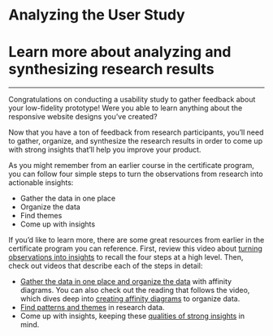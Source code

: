 # Analyzing the User Study

# Learn more about analyzing and synthesizing research results

---

Congratulations on conducting a usability study to gather feedback about your low-fidelity prototype! Were you able to learn anything about the responsive website designs you’ve created?

Now that you have a ton of feedback from research participants, you’ll need to gather, organize, and synthesize the research results in order to come up with strong insights that’ll help you improve your product.

As you might remember from an earlier course in the certificate program, you can follow four simple steps to turn the observations from research into actionable insights:

- Gather the data in one place
- Organize the data
- Find themes
- Come up with insights

If you’d like to learn more, there are some great resources from earlier in the certificate program you can reference. First, review this video about [turning observations into insights](https://www.coursera.org/learn/conduct-ux-research/lecture/h2sLN/developing-insights) to recall the four steps at a high level. Then, check out videos that describe each of the steps in detail:

- [Gather the data in one place and organize the data](https://www.coursera.org/learn/conduct-ux-research/lecture/SgLb3/gather-and-organize-data) with affinity diagrams. You can also check out the reading that follows the video, which dives deep into [creating affinity diagrams](https://www.coursera.org/learn/conduct-ux-research/supplement/5FfQh/learn-more-about-creating-affinity-diagrams) to organize data.
- [Find patterns and themes](https://www.coursera.org/learn/conduct-ux-research/lecture/e8nfr/patterns-and-themes-in-research-data) in research data.
- Come up with insights, keeping these [qualities of strong insights](https://www.coursera.org/learn/conduct-ux-research/lecture/51JCS/qualities-of-strong-insights) in mind.